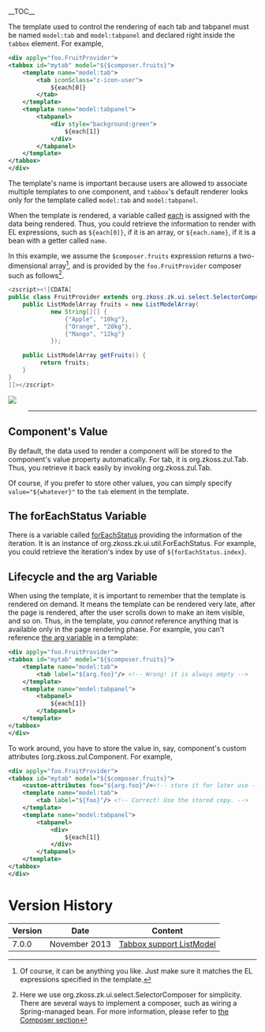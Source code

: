 \_\_TOC\_\_

The template used to control the rendering of each tab and tabpanel must
be named `model:tab` and `model:tabpanel` and declared right inside the
`tabbox` element. For example,

``` xml
<div apply="foo.FruitProvider">
<tabbox id="mytab" model="${$composer.fruits}">
    <template name="model:tab">
        <tab iconSclass="z-icon-user">
            ${each[0]}
        </tab>
    </template>
    <template name="model:tabpanel">
        <tabpanel>
            <div style="background:green">
                ${each[1]}
            </div>
        </tabpanel>
    </template>
</tabbox>
</div>
```

The template's name is important because users are allowed to associate
multiple templates to one component, and `tabbox`'s default renderer
looks only for the template called `model:tab` and `model:tabpanel`.

When the template is rendered, a variable called
[each](ZUML_Reference/EL_Expressions/Implicit_Objects/each)
is assigned with the data being rendered. Thus, you could retrieve the
information to render with EL expressions, such as `${each[0]}`, if it
is an array, or `${each.name}`, if it is a bean with a getter called
`name`.

In this example, we assume the `$composer.fruits` expression returns a
two-dimensional array[^1], and is provided by the `foo.FruitProvider`
composer such as follows[^2].

``` java
<zscript><![CDATA[
public class FruitProvider extends org.zkoss.zk.ui.select.SelectorComposer {
    public ListModelArray fruits = new ListModelArray(
            new String[][] {
                {"Apple", "10kg"},
                {"Orange", "20kg"},
                {"Mango", "12kg"}
            });

    public ListModelArray getFruits() {
         return fruits;
    }
}
]]></zscript>
```

![](St201311-tabbox.png‎)

> ------------------------------------------------------------------------
>
> <references/>

## Component's Value

By default, the data used to render a component will be stored to the
component's value property automatically. For tab, it is
<javadoc method="setValue(T)">org.zkoss.zul.Tab</javadoc>. Thus, you
retrieve it back easily by invoking
<javadoc method="getValue()">org.zkoss.zul.Tab</javadoc>.

Of course, if you prefer to store other values, you can simply specify
`value="${whatever}"` to the `tab` element in the template.

## The forEachStatus Variable

There is a variable called
[forEachStatus](ZUML_Reference/EL_Expressions/Implicit_Objects/forEachStatus)
providing the information of the iteration. It is an instance of
<javadoc type="interface">org.zkoss.zk.ui.util.ForEachStatus</javadoc>.
For example, you could retrieve the iteration's index by use of
`${forEachStatus.index}`.

## Lifecycle and the arg Variable

When using the template, it is important to remember that the template
is rendered on demand. It means the template can be rendered very late,
after the page is rendered, after the user scrolls down to make an item
visible, and so on. Thus, in the template, you *cannot* reference
anything that is available only in the page rendering phase. For
example, you can't reference [the arg
variable](ZUML_Reference/EL_Expressions/Implicit_Objects/arg)
in a template:

``` xml
<div apply="foo.FruitProvider">
<tabbox id="mytab" model="${$composer.fruits}">
    <template name="model:tab">
        <tab label="${arg.foo}"/> <!-- Wrong! it is always empty -->
    </template>
    <template name="model:tabpanel">
        <tabpanel>
            ${each[1]}
        </tabpanel>
    </template>
</tabbox>
</div>
```

To work around, you have to store the value in, say, component's custom
attributes
(<javadoc method="getAttributes()" type="interface">org.zkoss.zul.Component</javadoc>.
For example,

``` xml
<div apply="foo.FruitProvider">
<tabbox id="mytab" model="${$composer.fruits}">
    <custom-attributes foo="${arg.foo}"/><!-- store it for later use -->
    <template name="model:tab">
        <tab label="${foo}"/> <!-- Correct! Use the stored copy. -->
    </template>
    <template name="model:tabpanel">
        <tabpanel>
            <div>
                ${each[1]}
            </div>
        </tabpanel>
    </template>
</tabbox>
</div>
```

# Version History

| Version | Date          | Content                                                             |
|---------|---------------|---------------------------------------------------------------------|
| 7.0.0   | November 2013 | [Tabbox support ListModel](http://tracker.zkoss.org/browse/ZK-2002) |

[^1]: Of course, it can be anything you like. Just make sure it matches
    the EL expressions specified in the template.

[^2]: Here we use
    <javadoc>org.zkoss.zk.ui.select.SelectorComposer</javadoc> for
    simplicity. There are several ways to implement a composer, such as
    wiring a Spring-managed bean. For more information, please refer to
    [the Composer
    section](ZK_Developer's_Reference/MVC/Controller/Composer)
